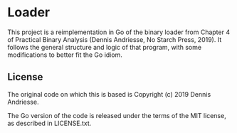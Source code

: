 # Loader

This project is a reimplementation in Go of the binary loader from Chapter 4 of
Practical Binary Analysis (Dennis Andriesse, No Starch Press, 2019). It follows
the general structure and logic of that program, with some modifications to
better fit the Go idiom.

## License

The original code on which this is based is Copyright (c) 2019 Dennis Andriesse.

The Go version of the code is released under the terms of the MIT license, as
described in LICENSE.txt.
